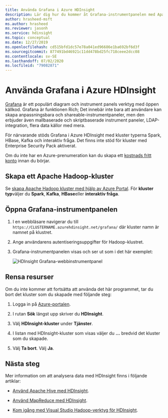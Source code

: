 ```yaml
---
title: Använda Grafana i Azure HDInsight
description: Lär dig hur du kommer åt Grafana-instrumentpanelen med Apache Hadoop kluster i Azure HDInsight
author: hrasheed-msft
ms.author: hrasheed
ms.reviewer: jasonh
ms.service: hdinsight
ms.topic: conceptual
ms.date: 12/27/2019
ms.openlocfilehash: cd515bfd1dc57e78a041ed96686e1ba692bf6d3f
ms.sourcegitcommit: 877491bd46921c11dd478bd25fc718ceee2dcc08
ms.contentlocale: sv-SE
ms.lasthandoff: 07/02/2020
ms.locfileid: "79082871"
---
```

# <a name="access-grafana-in-azure-hdinsight"></a>Använda Grafana i Azure HDInsight

[Grafana](https://grafana.com/) är ett populärt diagram och instrument panels verktyg med öppen källkod. Grafana är funktionen Rich; Det innebär inte bara att användare kan skapa anpassningsbara och shareable-instrumentpaneler, men den erbjuder även mallbaserade och skriptbaserade instrument paneler, LDAP-integration, flera data källor med mera.

För närvarande stöds Grafana i Azure HDInsight med kluster typerna Spark, HBase, Kafka och interaktiv fråga. Det finns inte stöd för kluster med Enterprise Security Pack aktiverat.

Om du inte har en Azure-prenumeration kan du skapa ett [kostnads fritt konto](https://azure.microsoft.com/free/?WT.mc_id=A261C142F) innan du börjar.

## <a name="create-an-apache-hadoop-cluster"></a>Skapa ett Apache Hadoop-kluster

Se [skapa Apache Hadoop kluster med hjälp av Azure Portal](../hdinsight-hadoop-create-linux-clusters-portal.md). För **kluster typ**väljer du **Spark**, **Kafka**, **HBase**eller **interaktiv fråga**.

## <a name="access-the-grafana-dashboard"></a>Öppna Grafana-instrumentpanelen

1. I en webbläsare navigerar du till `https://CLUSTERNAME.azurehdinsight.net/grafana/` där kluster namn är namnet på klustret.

1. Ange användarens autentiseringsuppgifter för Hadoop-klustret.

1. Grafana-instrumentpanelen visas och ser ut som i det här exemplet:

    ![HDInsight Grafana-webbinstrumentpanel](./media/hdinsight-grafana/hdinsight-grafana-dashboard.png "HDInsight Grafana-instrumentpanel")

## <a name="clean-up-resources"></a>Rensa resurser

Om du inte kommer att fortsätta att använda det här programmet, tar du bort det kluster som du skapade med följande steg:

1. Logga in på [Azure-portalen](https://portal.azure.com/).

1. I rutan **Sök** längst upp skriver du **HDInsight**.

1. Välj **HDInsight-kluster** under **Tjänster**.

1. I listan med HDInsight-kluster som visas väljer du **...** bredvid det kluster som du skapade.

1. Välj **Ta bort**. Välj **Ja**.

## <a name="next-steps"></a>Nästa steg

Mer information om att analysera data med HDInsight finns i följande artiklar:

* [Använd Apache Hive med HDInsight](../hadoop/hdinsight-use-hive.md).

* [Använd MapReduce med HDInsight](../hadoop/hdinsight-use-mapreduce.md).

* [Kom igång med Visual Studio Hadoop-verktyg för HDInsight](../hadoop/apache-hadoop-visual-studio-tools-get-started.md).
